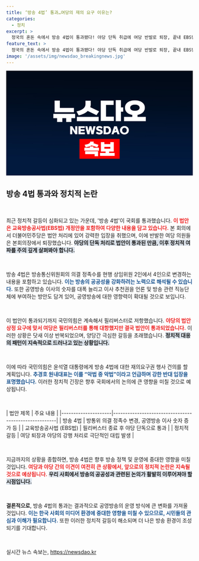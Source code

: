 ```yaml
---
title: ‘방송 4법’ 통과…여당의 재의 요구 이유는?
categories:
  - 정치
excerpt: >
  정국의 혼돈 속에서 방송 4법이 통과됐다! 야당 단독 취급에 여당 반발로 퇴장, 끝내 EBS법까지 처리. 야당은 승리의 기쁨을, 여당은 재의요구 촉구로 대립!
feature_text: >
  정국의 혼돈 속에서 방송 4법이 통과됐다! 야당 단독 취급에 여당 반발로 퇴장, 끝내 EBS법까지 처리. 야당은 승리의 기쁨을, 여당은 재의요구 촉구로 대립!
image: '/assets/img/newsdao_breakingnews.jpg'
---
```


<p><img src="/assets/img/newsdao_breakingnews.jpg" alt="implanttips 속보" /></p>

<h2 data-ke-size="size26">방송 4법 통과와 정치적 논란</h2>

<p data-ke-size="size16">&nbsp;</p>

<p>최근 정치적 갈등이 심화되고 있는 가운데, '방송 4법'이 국회를 통과했습니다. <b><span style="color: #ee2323;">이 법안은 교육방송공사법(EBS법) 개정안을 포함하여 다양한 내용을 담고 있습니다.</span></b> 본 회의에서 더불어민주당은 법안 처리에 있어 강력한 입장을 취했으며, 이에 반발한 여당 의원들은 본회의장에서 퇴장했습니다. <b><span style="background-color: #21538527;">야당의 단독 처리로 법안이 통과된 만큼, 이후 정치적 여파를 주의 깊게 살펴봐야 합니다.</span></b></p>

<p data-ke-size="size16">&nbsp;</p>

<p>방송 4법은 방송통신위원회의 의결 정족수를 현행 상임위원 2인에서 4인으로 변경하는 내용을 포함하고 있습니다. <b><span style="color: #1a5490;">이는 방송의 공공성을 강화하려는 노력으로 해석될 수 있습니다.</span></b> 또한 공영방송 이사의 숫자를 대폭 늘리고 이사 추천권을 언론 및 방송 관련 직능단체에 부여하는 방안도 담겨 있어, 공영방송에 대한 영향력이 확대될 것으로 보입니다. </p>

<p data-ke-size="size16">&nbsp;</p>

<p>이 법안이 통과되기까지 국민의힘은 계속해서 필리버스터로 저항했습니다. <b><span style="color: #ee2323;">야당의 법안 상정 요구에 맞서 여당은 필리버스터를 통해 대항했지만 결국 법안이 통과되었습니다.</span></b> 이러한 상황은 닷새 이상 반복되었으며, 양당간 극심한 갈등을 초래했습니다. <b><span style="background-color: #21538527;">정치적 대응의 패턴이 지속적으로 드러나고 있는 상황입니다.</span></b></p>

<p data-ke-size="size16">&nbsp;</p>

<p>이에 따라 국민의힘은 윤석열 대통령에게 방송 4법에 대한 재의요구권 행사 건의를 할 계획입니다. <b><span style="color: #1a5490;">추경호 원내대표는 이를 “악법 중 악법”이라고 언급하며 강한 반대 입장을 표명했습니다.</span></b> 이러한 정치적 긴장은 향후 국회에서의 논의에 큰 영향을 미칠 것으로 예상됩니다.</p>

<p data-ke-size="size16">&nbsp;</p>

<p>| 법안 제목             | 주요 내용                                                |
|---------------------|------------------------------------------------------|
| 방송 4법             | 방통위 의결 정족수 변경, 공영방송 이사 숫자 증가 등      |
| 교육방송공사법 (EBS법) | 필리버스터 종료 후 야당 단독으로 통과                 |
| 정치적 갈등          | 여당 퇴장과 야당의 강행 처리로 극단적인 대립 발생          |</p>

<p data-ke-size="size16">&nbsp;</p>

<p>지금까지의 상황을 종합하면, 방송 4법은 향후 방송 정책 및 운영에 중대한 영향을 미칠 것입니다. <b><span style="color: #ee2323;">여당과 야당 간의 이견이 여전히 큰 상황에서, 앞으로의 정치적 논란은 지속될 것으로 예상됩니다.</span></b> <b><span style="background-color: #21538527;">우리 사회에서 방송의 공공성과 관련된 논의가 활발히 이루어져야 할 시점입니다.</span></b></p>

<p data-ke-size="size16">&nbsp;</p>

<p><strong>결론적으로</strong>, 방송 4법의 통과는 결과적으로 공영방송의 운영 방식에 큰 변화를 가져올 것입니다. <b><span style="color: #1a5490;">이는 한국 사회의 미디어 환경에 중대한 영향을 미칠 수 있으므로, 시민들의 관심과 이해가 필요합니다.</span></b> 또한 이러한 정치적 갈등이 해소되며 더 나은 방송 환경이 조성되기를 기대합니다. </p>

<p data-ke-size="size16">&nbsp;</p>
실시간 뉴스 속보는, <a href="https://newsdao.kr" rel="dofollow">https://newsdao.kr</a>


